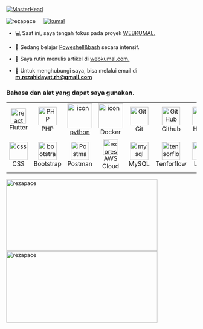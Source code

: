 [![MasterHead](https://i.postimg.cc/DwfkrKGd/Reza-Hidayat-1.gif)](https://webkumal.com/)


<img src="https://komarev.com/ghpvc/?username=rezapace&label=Profile%20views&color=0e75b6&style=flat" alt="rezapace" /> &emsp; [![kumal][kumal]][kumal]


[kumal]: https://custom-icon-badges.demolab.com/badge/kumal-.com-blue.svg?logo=kumal

- 💻 Saat ini, saya tengah fokus pada proyek [WEBKUMAL.](https://webkumal.com/)

- 📓 Sedang belajar [Poweshell&bash](github.com/rezapace/ps) secara intensif.

- 📝 Saya rutin menulis artikel di [webkumal.com.](https://webkumal.com/)

- 📮 Untuk menghubungi saya, bisa melalui email di **m.rezahidayat.rh@gmail.com**


 
<h3 align="left">Bahasa dan alat yang dapat saya gunakan.</h3>

<table align="center">

  <tr>
       <td align="center"  width="96">
      <a href="#flutter" target="_blank"> <img src="https://skillicons.dev/icons?i=flutter" alt="react" width="40" height="40"/> </a> 
      <br>Flutter
    </td>
     <td align="center" width="96">
      <a href="#php">
        <img src="https://i.ibb.co/LzmYpDX/146-1466902-php-logo-png-transparent-php-logo-png-png-removebg-preview.png" width="48" height="48" alt="PHP" />
      </a>
      <br>PHP
    </td>
    <td align="center" width="96">
      <a href="#macropower-tech">
        <img src="https://techstack-generator.vercel.app/python-icon.svg" alt="icon" width="65" height="65" />
  <br>python
      </a>
    <td align="center" width="96">
        <img src="https://techstack-generator.vercel.app/docker-icon.svg" alt="icon" width="65" height="65" />
      <br>Docker
    </td>
      <td align="center" width="96">
      <a href="#git" >
        <img src="https://upload.wikimedia.org/wikipedia/commons/thumb/3/3f/Git_icon.svg/1200px-Git_icon.svg.png" width="48" height="48" alt="Git" />
      </a>
      <br>Git
    </td>
      <td align="center" width="96">
        <img src="https://user-images.githubusercontent.com/25181517/192108374-8da61ba1-99ec-41d7-80b8-fb2f7c0a4948.png" width="48" height="48" alt="GitHub" />
      <br>Github
    </td>
      <td align="center"  width="96">
        <img src="https://skillicons.dev/icons?i=html" width="48" height="48" alt="HTML" />
      <br>HTML
    </td>
        <td align="center"  width="96">
     <a href="#Golang" target="_blank"> <img src="https://img.icons8.com/color/256/golang.png" alt="Golang" width="40" height="40"/> </a> 
      <br>Golang
    </td>
      </td>
        <td align="center"  width="96">
     <a href="#figma" target="_blank"> <img src="https://cdn.iconscout.com/icon/free/png-256/figma-2296071-1912030.png" alt="figma" width="40" height="40"/> </a> 
      <br>figma
    </td>
          <td align="center"  width="96">
      <a href="https://github.com/rezapace/LINUX">
        <img src="https://img.icons8.com/color/256/bash.png" width="48" height="48" alt="bash" />
      </a>
      <br>bash
    </td>
</tr>
<tr>
    <td align="center" width="96">
        <img src="https://skillicons.dev/icons?i=css" width="48" height="48" alt="css" />
      <br>CSS
    </td>
    <td align="center"  width="96">
        <img src="https://skillicons.dev/icons?i=bootstrap" width="48" height="48" alt="bootstrap" />
      <br>Bootstrap
    </td>
     <td align="center" width="96">
        <img src="https://user-images.githubusercontent.com/25181517/192109061-e138ca71-337c-4019-8d42-4792fdaa7128.png" width="48" height="48" alt="Postman" />
      <br>Postman
    </td>
    <td align="center" width="96">
      <a href="#aws" target="_blank"> <img src="https://techstack-generator.vercel.app/aws-icon.svg" alt="express" width="40" height="40"/> </a>
      <br>AWS Cloud
    </td>
    <td align="center" width="96">
        <img src="https://skillicons.dev/icons?i=mysql" width="48" height="48" alt="mysql" />
      <br>MySQL
    </td>
     <td align="center" width="96">
        <a href="#tensorflow">
            <img src="https://skillicons.dev/icons?i=tensorflow" width="48" height="48"
                alt="tensorflow" />
        </a>
        <br>Tenforflow
    </td>
       <td align="center" width="96">
      <a href="#linux" >
        <img src="https://cdn.iconscout.com/icon/free/png-256/linux-3628892-3030032.png" width="48" height="48" alt="linux" />
      </a>
      <br>Linux
    </td>
     <td align="center" width="96">
      <a href="#firebase">
        <img src="https://skillicons.dev/icons?i=firebase" width="48" height="48" alt="Firebase" />
      </a>
      <br>Firebase
    </td>
        <td align="center"  width="96">
      <a href="#vscode">
        <img src="https://upload.wikimedia.org/wikipedia/commons/9/9a/Visual_Studio_Code_1.35_icon.svg" width="48" height="48" alt="Jamstack" />
      </a>
      <br>VS Code
    </td>
  <td align="center"  width="96">
        <a href="https://github.com/rezapace/WIN">
        <img src="https://img.icons8.com/color/256/powershell.png" width="48" height="48" alt="powershell" />
      </a>
      <br>powershell
    </td>
</tr>
</table>

<div style="display: inline-block;">
  <img align="left" src="https://github-readme-stats.vercel.app/api?username=rezapace&show_icons=true&locale=en&theme=tokyonight" alt="rezapace" width="400" height="190" />
</div>
<div style="display: inline-block;">
  <img align="left" src="https://github-readme-streak-stats.herokuapp.com/?user=rezapace&theme=tokyonight" alt="rezapace" width="400" height="190" />
</div>




